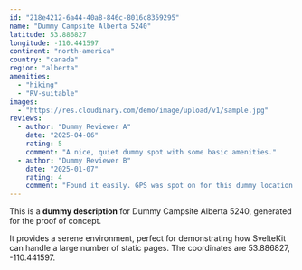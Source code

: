 ```yaml
---
id: "218e4212-6a44-40a8-846c-8016c8359295"
name: "Dummy Campsite Alberta 5240"
latitude: 53.886827
longitude: -110.441597
continent: "north-america"
country: "canada"
region: "alberta"
amenities:
  - "hiking"
  - "RV-suitable"
images:
  - "https://res.cloudinary.com/demo/image/upload/v1/sample.jpg"
reviews:
  - author: "Dummy Reviewer A"
    date: "2025-04-06"
    rating: 5
    comment: "A nice, quiet dummy spot with some basic amenities."
  - author: "Dummy Reviewer B"
    date: "2025-01-07"
    rating: 4
    comment: "Found it easily. GPS was spot on for this dummy location."
---
```


This is a **dummy description** for Dummy Campsite Alberta 5240, generated for the proof of concept.

It provides a serene environment, perfect for demonstrating how SvelteKit can handle a large number of static pages. The coordinates are 53.886827, -110.441597.
